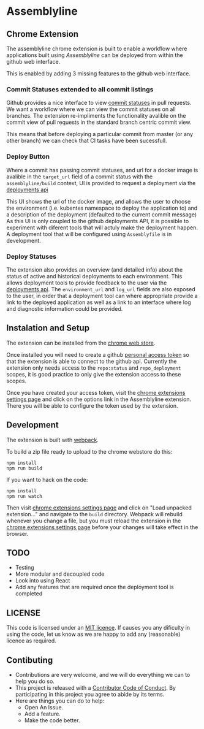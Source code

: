 # Assemblyline
## Chrome Extension

The assemblyline chrome extension is built to enable a workflow where
applications built using _Assemblyline_ can be deployed from within the github
web interface.

This is enabled by adding 3 missing features to the github web interface.

### Commit Statuses extended to all commit listings

Github provides a nice interface to view 
[commit statuses](https://developer.github.com/v3/repos/statuses/) in pull
requests.  We want a workflow where we can view the commit statuses on all
branches. The extension re-impliments the functionality avalible on the commit
view of pull requests in the standard branch centric commit view.

This means that before deploying a particular commit from master (or any other
branch) we can check that CI tasks have been sucessfull.

### Deploy Button

Where a commit has passing commit statuses, and url for a docker image
is avalible in the `target_url` field of a commit status with
the `assemblyline/build` context, UI is provided to request a deployment
via the [deployments api](https://developer.github.com/v3/repos/deployments/)

This UI shows the url of the docker image, and allows the user to choose
the environment (i.e. kubentes namespace to deploy the application to)
and a description of the deployment (defaulted to the current commit message)
As this UI is only coupled to the github deployments API, it is possible
to experiment with diferent tools that will actuly make the deployment
happen. A deployment tool that will be configured using `Assemblyfile`
is in development.

### Deploy Statuses

The extension also provides an overview (and detailed info) about the status of
active and historical deployments to each environment. This allows deployment
tools to provide feedback to the user via the
[deployments api](https://developer.github.com/v3/repos/deployments/#create-a-deployment-status).
The `environment_url` and `log_url` fields are also exposed to the user, in
order that a deployment tool can where appropriate provide a link to the
deployed application as well as a link to an interface where log and
diagnostic information could be provided.

## Instalation and Setup

The extension can be installed from the
[chrome web store](https://chrome.google.com/webstore/detail/assemblyline/lonliokafoameogdmjckeogjejlbplgc).

Once installed you will need to create a github
[personal access token](https://github.com/settings/tokens) so that the
extension is able to connect to the github api.  Currently the extension only
needs access to the `repo:status` and `repo_deployment` scopes, it is good
practice to only give the extension access to these scopes.

Once you have created your access token, visit the [chrome extensions settings page](chrome://extensions/)
and click on the options link in the Assemblyline extension. There you will be able to
configure the token used by the extension.

## Development

The extension is built with [webpack](https://webpack.github.io/).

To build a zip file ready to upload to the chrome webstore do this:

```
npm install
npm run build
```

If you want to hack on the code:

```
npm install
npm run watch
```

Then visit [chrome extensions settings page](chrome://extensions/) and click on
"Load unpacked extension..." and navigate to the `build` directory.
Webpack will rebuild whenever you change a file, but you must reload the
extension in the [chrome extensions settings page](chrome://extensions/) before
your changes will take effect in the browser.

## TODO

* Testing
* More modular and decoupled code
* Look into using React
* Add any features that are required once the deployment tool is completed

## LICENSE

This code is licensed under an [MIT licence](./LICENSE). If causes you any
dificulty in using the code, let us know as we are happy to add any (reasonable)
licence as required.

## Contibuting

* Contributions are very welcome, and we will do everything we can to help you do so.
* This project is released with a [Contributor Code of Conduct](./CODE_OF_CONDUCT.md). By participating in this project you agree to abide by its terms.
* Here are things you can do to help:
  * Open An Issue.
  * Add a feature.
  * Make the code better.
